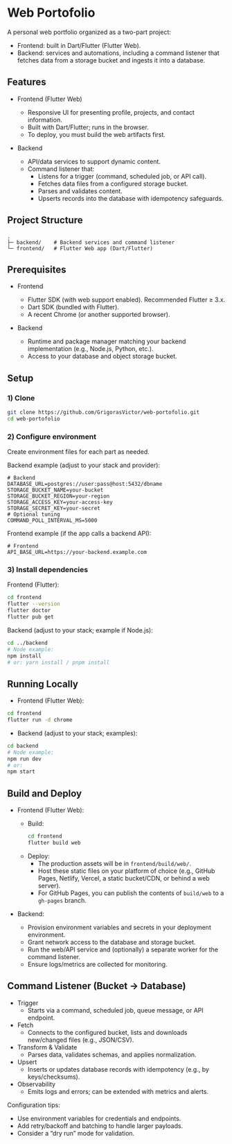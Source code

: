 # Web Portofolio

A personal web portfolio organized as a two-part project:
- Frontend: built in Dart/Flutter (Flutter Web).
- Backend: services and automations, including a command listener that fetches data from a storage bucket and ingests it into a database.

## Features

- Frontend (Flutter Web)
  - Responsive UI for presenting profile, projects, and contact information.
  - Built with Dart/Flutter; runs in the browser.
  - To deploy, you must build the web artifacts first.

- Backend
  - API/data services to support dynamic content.
  - Command listener that:
    - Listens for a trigger (command, scheduled job, or API call).
    - Fetches data files from a configured storage bucket.
    - Parses and validates content.
    - Upserts records into the database with idempotency safeguards.

## Project Structure

```
.
├─ backend/    # Backend services and command listener
└─ frontend/   # Flutter Web app (Dart/Flutter)
```

## Prerequisites

- Frontend
  - Flutter SDK (with web support enabled). Recommended Flutter ≥ 3.x.
  - Dart SDK (bundled with Flutter).
  - A recent Chrome (or another supported browser).

- Backend
  - Runtime and package manager matching your backend implementation (e.g., Node.js, Python, etc.).
  - Access to your database and object storage bucket.

## Setup

### 1) Clone

```bash
git clone https://github.com/GrigorasVictor/web-portofolio.git
cd web-portofolio
```

### 2) Configure environment

Create environment files for each part as needed.

Backend example (adjust to your stack and provider):
```
# Backend
DATABASE_URL=postgres://user:pass@host:5432/dbname
STORAGE_BUCKET_NAME=your-bucket
STORAGE_BUCKET_REGION=your-region
STORAGE_ACCESS_KEY=your-access-key
STORAGE_SECRET_KEY=your-secret
# Optional tuning
COMMAND_POLL_INTERVAL_MS=5000
```

Frontend example (if the app calls a backend API):
```
# Frontend
API_BASE_URL=https://your-backend.example.com
```

### 3) Install dependencies

Frontend (Flutter):
```bash
cd frontend
flutter --version
flutter doctor
flutter pub get
```

Backend (adjust to your stack; example if Node.js):
```bash
cd ../backend
# Node example:
npm install
# or: yarn install / pnpm install
```

## Running Locally

- Frontend (Flutter Web):
```bash
cd frontend
flutter run -d chrome
```

- Backend (adjust to your stack; examples):
```bash
cd backend
# Node example:
npm run dev
# or:
npm start
```

## Build and Deploy

- Frontend (Flutter Web):
  - Build:
    ```bash
    cd frontend
    flutter build web
    ```
  - Deploy:
    - The production assets will be in `frontend/build/web/`.
    - Host these static files on your platform of choice (e.g., GitHub Pages, Netlify, Vercel, a static bucket/CDN, or behind a web server).
    - For GitHub Pages, you can publish the contents of `build/web` to a `gh-pages` branch.

- Backend:
  - Provision environment variables and secrets in your deployment environment.
  - Grant network access to the database and storage bucket.
  - Run the web/API service and (optionally) a separate worker for the command listener.
  - Ensure logs/metrics are collected for monitoring.

## Command Listener (Bucket → Database)

- Trigger
  - Starts via a command, scheduled job, queue message, or API endpoint.
- Fetch
  - Connects to the configured bucket, lists and downloads new/changed files (e.g., JSON/CSV).
- Transform & Validate
  - Parses data, validates schemas, and applies normalization.
- Upsert
  - Inserts or updates database records with idempotency (e.g., by keys/checksums).
- Observability
  - Emits logs and errors; can be extended with metrics and alerts.

Configuration tips:
- Use environment variables for credentials and endpoints.
- Add retry/backoff and batching to handle larger payloads.
- Consider a “dry run” mode for validation.
